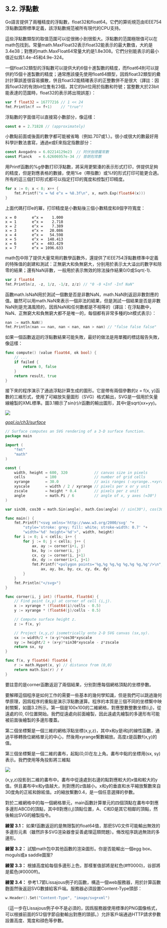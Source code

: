 ## 3.2. 浮點數

Go語言提供了兩種精度的浮點數，float32和float64。它們的算術規范由IEEE754浮點數国際標準定義，該浮點數規范被所有現代的CPU支持。

這些浮點數類型的取值范圍可以從很微小到很鉅大。浮點數的范圍極限值可以在math包找到。常量math.MaxFloat32表示float32能表示的最大數值，大約是 3.4e38；對應的math.MaxFloat64常量大約是1.8e308。它們分别能表示的最小值近似爲1.4e-45和4.9e-324。

一個float32類型的浮點數可以提供大約6個十進製數的精度，而float64則可以提供約15個十進製數的精度；通常應該優先使用float64類型，因爲float32類型的纍計計算誤差很容易擴散，併且float32能精確表示的正整數併不是很大（譯註：因爲float32的有效bit位隻有23個，其它的bit位用於指數和符號；當整數大於23bit能表達的范圍時，float32的表示將出現誤差）：

```Go
var f float32 = 16777216 // 1 << 24
fmt.Println(f == f+1)    // "true"!
```

浮點數的字面值可以直接寫小數部分，像這樣：

```Go
const e = 2.71828 // (approximately)
```

小數點前面或後面的數字都可能被省略（例如.707或1.）。很小或很大的數最好用科學計數法書寫，通過e或E來指定指數部分：

```Go
const Avogadro = 6.02214129e23  // 阿伏伽德羅常數
const Planck   = 6.62606957e-34 // 普朗剋常數
```

用Printf函數的%g參數打印浮點數，將采用更緊湊的表示形式打印，併提供足夠的精度，但是對應表格的數據，使用%e（帶指數）或%f的形式打印可能更合適。所有的這三個打印形式都可以指定打印的寬度和控製打印精度。

```Go
for x := 0; x < 8; x++ {
	fmt.Printf("x = %d e^x = %8.3f\n", x, math.Exp(float64(x)))
}
```

上面代碼打印e的冪，打印精度是小數點後三個小數精度和8個字符寬度：

```
x = 0       e^x =    1.000
x = 1       e^x =    2.718
x = 2       e^x =    7.389
x = 3       e^x =   20.086
x = 4       e^x =   54.598
x = 5       e^x =  148.413
x = 6       e^x =  403.429
x = 7       e^x = 1096.633
```

math包中除了提供大量常用的數學函數外，還提供了IEEE754浮點數標準中定義的特殊值的創建和測試：正無窮大和負無窮大，分别用於表示太大溢出的數字和除零的結果；還有NaN非數，一般用於表示無效的除法操作結果0/0或Sqrt(-1).

```Go
var z float64
fmt.Println(z, -z, 1/z, -1/z, z/z) // "0 -0 +Inf -Inf NaN"
```

函數math.IsNaN用於測試一個數是否是非數NaN，math.NaN則返迴非數對應的值。雖然可以用math.NaN來表示一個非法的結果，但是測試一個結果是否是非數NaN則是充滿風險的，因爲NaN和任何數都是不相等的（譯註：在浮點數中，NaN、正無窮大和負無窮大都不是唯一的，每個都有非常多種的bit模式表示）：

```Go
nan := math.NaN()
fmt.Println(nan == nan, nan < nan, nan > nan) // "false false false"
```

如果一個函數返迴的浮點數結果可能失敗，最好的做法是用單獨的標誌報告失敗，像這樣：

```Go
func compute() (value float64, ok bool) {
	// ...
	if failed {
		return 0, false
	}
	return result, true
}
```

接下來的程序演示了通過浮點計算生成的圖形。它是帶有兩個參數的z = f(x, y)函數的三維形式，使用了可縮放矢量圖形（SVG）格式輸出，SVG是一個用於矢量線繪製的XML標準。圖3.1顯示了sin(r)/r函數的輸出圖形，其中r是sqrt(x*x+y*y)。

![](../images/ch3-01.png)

<u><i>gopl.io/ch3/surface</i></u>
```Go
// Surface computes an SVG rendering of a 3-D surface function.
package main

import (
	"fmt"
	"math"
)

const (
	width, height = 600, 320            // canvas size in pixels
	cells         = 100                 // number of grid cells
	xyrange       = 30.0                // axis ranges (-xyrange..+xyrange)
	xyscale       = width / 2 / xyrange // pixels per x or y unit
	zscale        = height * 0.4        // pixels per z unit
	angle         = math.Pi / 6         // angle of x, y axes (=30°)
)

var sin30, cos30 = math.Sin(angle), math.Cos(angle) // sin(30°), cos(30°)

func main() {
	fmt.Printf("<svg xmlns='http://www.w3.org/2000/svg' "+
		"style='stroke: grey; fill: white; stroke-width: 0.7' "+
		"width='%d' height='%d'>", width, height)
	for i := 0; i < cells; i++ {
		for j := 0; j < cells; j++ {
			ax, ay := corner(i+1, j)
			bx, by := corner(i, j)
			cx, cy := corner(i, j+1)
			dx, dy := corner(i+1, j+1)
			fmt.Printf("<polygon points='%g,%g %g,%g %g,%g %g,%g'/>\n",
				ax, ay, bx, by, cx, cy, dx, dy)
		}
	}
	fmt.Println("</svg>")
}

func corner(i, j int) (float64, float64) {
	// Find point (x,y) at corner of cell (i,j).
	x := xyrange * (float64(i)/cells - 0.5)
	y := xyrange * (float64(j)/cells - 0.5)

	// Compute surface height z.
	z := f(x, y)

	// Project (x,y,z) isometrically onto 2-D SVG canvas (sx,sy).
	sx := width/2 + (x-y)*cos30*xyscale
	sy := height/2 + (x+y)*sin30*xyscale - z*zscale
	return sx, sy
}

func f(x, y float64) float64 {
	r := math.Hypot(x, y) // distance from (0,0)
	return math.Sin(r) / r
}
```

要註意的是corner函數返迴了兩個結果，分别對應每個網格頂點的坐標參數。

要解釋這個程序是如何工作的需要一些基本的幾何學知識，但是我們可以跳過幾何學原理，因爲程序的重點是演示浮點數運算。程序的本質是三個不同的坐標繫中映射關繫，如圖3.2所示。第一個是100x100的二維網格，對應整數整數坐標(i,j)，從遠處的(0, 0)位置開始。我們從遠處向前面繪製，因此遠處先繪製的多邊形有可能被前面後繪製的多邊形覆蓋。

第二個坐標繫是一個三維的網格浮點坐標(x,y,z)，其中x和y是i和j的線性函數，通過平移轉換位網格單元的中心，然後用xyrange繫數縮放。高度z是函數f(x,y)的值。

第三個坐標繫是一個二維的畵布，起點(0,0)在左上角。畵布中點的坐標用(sx, sy)表示。我們使用等角投影將三維點

![](../images/ch3-02.png)

(x,y,z)投影到二維的畵布中。畵布中從遠處到右邊的點對應較大的x值和較大的y值。併且畵布中x和y值越大，則對應的z值越小。x和y的垂直和水平縮放繫數來自30度角的正絃和餘絃值。z的縮放繫數0.4，是一個任意選擇的參數。

對於二維網格中的每一個網格單元，main函數計算單元的四個頂點在畵布中對應多邊形ABCD的頂點，其中B對應(i,j)頂點位置，A、C和D是其它相鄰的頂點，然後輸出SVG的繪製指令。

**練習 3.1：** 如果f函數返迴的是無限製的float64值，那麽SVG文件可能輸出無效的<polygon>多邊形元素（雖然許多SVG渲染器會妥善處理這類問題）。脩改程序跳過無效的多邊形。

**練習 3.2：** 試驗math包中其他函數的渲染圖形。你是否能輸出一個egg box、moguls或a saddle圖案?

**練習 3.3：** 根據高度給每個多邊形上色，那樣峯值部將是紅色(#ff0000)，谷部將是藍色(#0000ff)。

**練習 3.4：** 參考1.7節Lissajous例子的函數，構造一個web服務器，用於計算函數麴面然後返迴SVG數據給客戶端。服務器必須設置Content-Type頭部：

```Go
w.Header().Set("Content-Type", "image/svg+xml")
```

（這一步在Lissajous例子中不是必須的，因爲服務器使用標準的PNG圖像格式，可以根據前面的512個字節自動輸出對應的頭部。）允許客戶端通過HTTP請求參數設置高度、寬度和顔色等參數。
